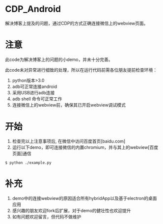 # CDP_Android

解决博客上提及的问题，通过CDP的方式正确连接微信上的webview页面。

# 注意

此code为解决博客上的问题的小demo，并未十分完善。

此code未对异常进行细致的处理，所以在运行代码前需各位朋友提前检查环境：
1. python版本>3.0
2. adb可正常连接android
3. 采用USB进行adb连接
4. adb shell 命令可正常工作
5. 连接微信上的webview前，确保其已开启webview调试模式


# 开始

1. 检查完以上注意事项后, 在微信中访问百度首页[baidu.com]
2. 运行以下demo，即可连接微信的内置chromium，并与其上的webview[百度页面]通信
```
$ python ./example.py
```

# 补充

1. demo中的连接webview的原因适合所有hybridApp以及基于electron的桌面应用
2. 感兴趣的朋友欢迎fork后扩展，对于demo的健壮性也欢迎提升
3. 如有问题欢迎留言，但代码不做维护





